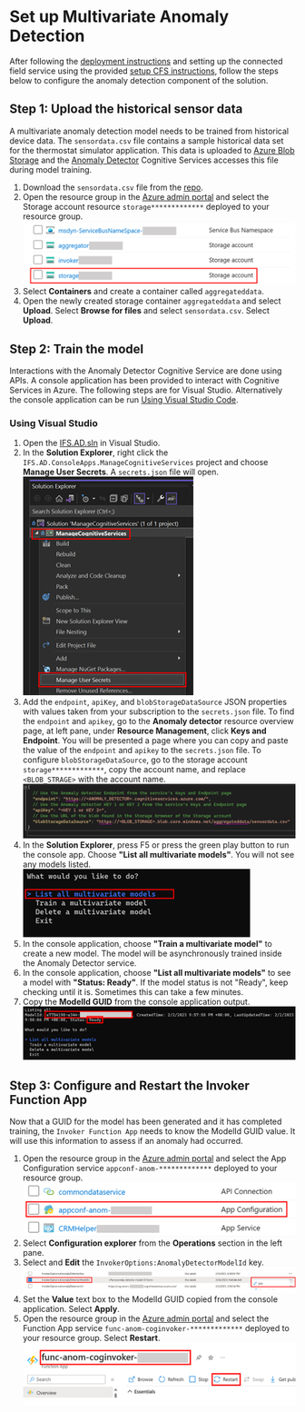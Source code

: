 # Set up Multivariate Anomaly Detection
After following the [deployment instructions](../Deployment/Deploy-Anomaly-Detection-Solution.md) and setting up the connected field service using the provided [setup CFS instructions](./Connected_Field_Service/Preserved-Installation-Setup-IoTHub.md), follow the steps below to configure the anomaly detection component of the solution.

## Step 1: Upload the historical sensor data
A multivariate anomaly detection model needs to be trained from historical device data.
The `sensordata.csv` file contains a sample historical data set for the thermostat simulator application.
This data is uploaded to [Azure Blob Storage](https://azure.microsoft.com/en-us/products/storage/blobs) and the [Anomaly Detector](https://azure.microsoft.com/en-us/products/cognitive-services/anomaly-detector) Cognitive Services accesses this file during model training.

1. Download the `sensordata.csv` file from the [repo](../Deployment/Data/sensordata.csv).
1. Open the resource group in the [Azure admin portal](https://portal.azure.com) and select the Storage account resource  `storage*************` deployed to your resource group.  
![Azure storage account](./Media/ad-step1-storage-account.png)
1. Select **Containers** and create a container called `aggregateddata`.
1. Open the newly created storage container `aggregateddata` and select **Upload**. Select **Browse for files** and select `sensordata.csv`. Select **Upload**.

## Step 2: Train the model
Interactions with the Anomaly Detector Cognitive Service are done using APIs.
A console application has been provided to interact with Cognitive Services in Azure.
The following steps are for Visual Studio.
Alternatively the console application can be run [Using Visual Studio Code](./VSCode-Instructions.md).

### Using Visual Studio
1. Open the [IFS.AD.sln](../Code/IFS.AD) in Visual Studio. 
1. In the **Solution Explorer**, right click the `IFS.AD.ConsoleApps.ManageCognitiveServices` project and choose **Manage User Secrets**. A `secrets.json` file will open.   
    ![Manage user secrets](./Media/ad-step2-vs-manage-user-secrets.png)   
1. Add the `endpoint`, `apiKey`, and `blobStorageDataSource` JSON properties with values taken from your subscription to the `secrets.json` file. To find the `endpoint` and `apikey`, go to the **Anomaly detector** resource overview page,  at left pane, under **Resource Management**, click **Keys and Endpoint**. You will be presented a page where you can copy and paste the value of the `endpoint` and `apikey` to the `secrets.json` file.  To configure `blobStorageDataSource`, go to the storage account  `storage*************`, copy the account name, and replace `<BLOB_STRAGE>` with the account name.   
    ![secrets.json](./Media/ad-step2-secrets-contents.png)   
1. In the **Solution Explorer**, press F5 or press the green play button to run the console app. Choose **"List all multivariate models"**. You will  not see any models listed.  
    ![ManageCognitiveServices main menu](./Media/ad-step2-main-menu.png)   
1. In the console application, choose **"Train a multivariate model"** to create a new model. The model will be asynchronously trained inside the Anomaly Detector service.   
1. In the console application, choose **"List all multivariate models"** to see a model with **"Status: Ready"**. If the model status is not "Ready", keep checking until it is. Sometimes this can take a few minutes.   
1. Copy the **ModelId GUID** from the console application output.  
    ![Copy model GUID](./Media/ad-step2-copy-model-guid.png)   
## Step 3: Configure and Restart the Invoker Function App
Now that a GUID for the model has been generated and it has completed training, the `Invoker Function App` needs to know the ModelId GUID value.
It will use this information to assess if an anomaly had occurred.

1. Open the resource group in the [Azure admin portal](https://portal.azure.com) and select the App Configuration service  `appconf-anom-*************` deployed to your resource group.  
    ![Open App Configuration service](./Media/ad-step3-open-app-configuration-service.png)
1. Select **Configuration explorer** from the **Operations** section in the left pane.
1. Select and **Edit** the `InvokerOptions:AnomalyDetectorModelId` key.  
    ![Edit app configuration](./Media/ad-step3-edit-app-configuration.png)   
1. Set the **Value** text box to the ModelId GUID copied from the console application. Select **Apply**.
1. Open the resource group in the [Azure admin portal](https://portal.azure.com) and select the Function App service `func-anom-coginvoker-*************`  deployed to your resource group.  Select **Restart**.  
    ![Restart Invoker function app](./Media/ad-step3-invoker-function-app-restart.png)   